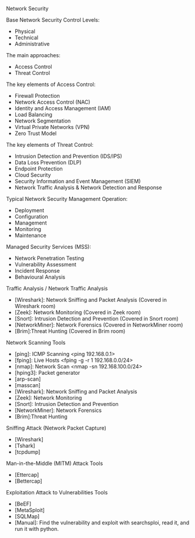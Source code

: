 Network Security

Base Network Security Control Levels:
- Physical
- Technical
- Administrative

The main approaches:
- Access Control
- Threat Control

The key elements of Access Control:
- Firewall Protection
- Network Access Control (NAC)
- Identity and Access Management (IAM)
- Load Balancing
- Network Segmentation
- Virtual Private Networks (VPN)
- Zero Trust Model

The key elements of Threat Control:
- Intrusion Detection and Prevention (IDS/IPS)
- Data Loss Prevention (DLP)
- Endpoint Protection
- Cloud Security
- Security Information and Event Management (SIEM)
- Network Traffic Analysis & Network Detection and Response

Typical Network Security Management Operation:
- Deployment
- Configuration
- Management
- Monitoring
- Maintenance

Managed Security Services (MSS):
- Network Penetration Testing
- Vulnerability Assessment
- Incident Response
- Behavioural Analysis

Traffic Analysis / Network Traffic Analysis
- [Wireshark]: Network Sniffing and Packet Analysis (Covered in Wireshark room)
- [Zeek]: Network Monitoring (Covered in Zeek room)
- [Snort]: Intrusion Detection and Prevention (Covered in Snort room)
- [NetworkMiner]: Network Forensics (Covered in NetworkMiner room)
- [Brim]:Threat Hunting (Covered in Brim room)


Network Scanning Tools
- [ping]: ICMP Scanning <ping 192.168.0.1>
- [fping]: Live Hosts <fping -g -r 1 192.168.0.0/24>
- [nmap]: Network Scan <nmap -sn 192.168.100.0/24>
- [hping3]: Packet generator
- [arp-scan]
- [masscan]
- [Wireshark]: Network Sniffing and Packet Analysis
- [Zeek]: Network Monitoring
- [Snort]: Intrusion Detection and Prevention
- [NetworkMiner]: Network Forensics
- [Brim]:Threat Hunting

Sniffing Attack (Network Packet Capture)
- [Wireshark]
- [Tshark]
- [tcpdump]

Man-in-the-Middle (MITM) Attack Tools
- [Ettercap]
- [Bettercap]

Exploitation Attack to Vulnerabilities Tools
- [BeEF]
- [MetaSploit]
- [SQLMap]
- [Manual]: Find the vulnerability and exploit with searchsploi, read it, and run it with python.
